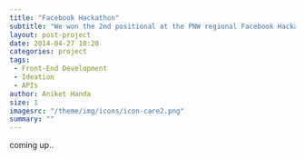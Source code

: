 ```yaml
---
title: "Facebook Hackathon"
subtitle: "We won the 2nd positional at the PNW regional Facebook Hackathon by designing and developing a platform to find and rate live concerts called 'Showlist'"
layout: post-project
date: 2014-04-27 10:20
categories: project
tags:
 - Front-End Development
 - Ideation
 - APIs 
author: Aniket Handa
size: 1
imagesrc: "/theme/img/icons/icon-care2.png"
summary: ""
---
```


coming up..